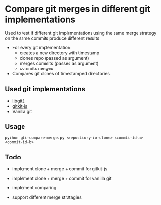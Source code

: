 # Compare git merges in different git implementations

Used to test if different git implementations using the same 
merge strategy on the same commits produce different results

 
 - For every git implementation 
    - creates a new directory with timestamp
    - clones repo (passed as argument) 
    - merges commits (passed as argument)
    - commits merges
 - Compares git clones of timestamped directories
 
## Used git implementations
   - [libgit2](http://www.pygit2.org/)
   - [gitkit-js](https://github.com/SamyPesse/gitkit-js)
   - Vanilla git

## Usage
  ```shell
  python git-compare-merge.py <repository-to-clone> <commit-id-a> <commit-id-b>
  ```
  
## Todo
 - implement clone + merge + commit for gitkit-js
 - implement clone + merge + commit for vanilla git
 - implement comparing

 - support different merge stratagies




  
